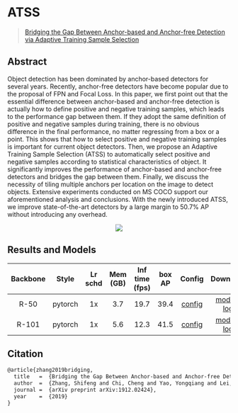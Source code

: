 # ATSS

> [Bridging the Gap Between Anchor-based and Anchor-free Detection via Adaptive Training Sample Selection](https://arxiv.org/abs/1912.02424)

<!-- [ALGORITHM] -->

## Abstract

Object detection has been dominated by anchor-based detectors for several years. Recently, anchor-free detectors have become popular due to the proposal of FPN and Focal Loss. In this paper, we first point out that the essential difference between anchor-based and anchor-free detection is actually how to define positive and negative training samples, which leads to the performance gap between them. If they adopt the same definition of positive and negative samples during training, there is no obvious difference in the final performance, no matter regressing from a box or a point. This shows that how to select positive and negative training samples is important for current object detectors. Then, we propose an Adaptive Training Sample Selection (ATSS) to automatically select positive and negative samples according to statistical characteristics of object. It significantly improves the performance of anchor-based and anchor-free detectors and bridges the gap between them. Finally, we discuss the necessity of tiling multiple anchors per location on the image to detect objects. Extensive experiments conducted on MS COCO support our aforementioned analysis and conclusions. With the newly introduced ATSS, we improve state-of-the-art detectors by a large margin to 50.7% AP without introducing any overhead.

<div align=center>
<img src="https://user-images.githubusercontent.com/40661020/143870776-c81168f5-e8b2-44ee-978b-509e4372c5c9.png"/>
</div>

## Results and Models

| Backbone |  Style  | Lr schd | Mem (GB) | Inf time (fps) | box AP |                Config                |                                                                                                                            Download                                                                                                                             |
| :------: | :-----: | :-----: | :------: | :------------: | :----: | :----------------------------------: | :-------------------------------------------------------------------------------------------------------------------------------------------------------------------------------------------------------------------------------------------------------------: |
|   R-50   | pytorch |   1x    |   3.7    |      19.7      |  39.4  | [config](./atss_r50_fpn_1x_coco.py)  | [model](https://pub-ed9ed750ddcc469da251e2d1a2cea382.r2.dev/mmdetection/v2.0/atss/atss_r50_fpn_1x_coco/atss_r50_fpn_1x_coco_20200209-985f7bd0.pth) \| [log](https://pub-ed9ed750ddcc469da251e2d1a2cea382.r2.dev/mmdetection/v2.0/atss/atss_r50_fpn_1x_coco/atss_r50_fpn_1x_coco_20200209_102539.log.json) |
|  R-101   | pytorch |   1x    |   5.6    |      12.3      |  41.5  | [config](./atss_r101_fpn_1x_coco.py) |   [model](https://pub-ed9ed750ddcc469da251e2d1a2cea382.r2.dev/mmdetection/v2.0/atss/atss_r101_fpn_1x_coco/atss_r101_fpn_1x_20200825-dfcadd6f.pth) \| [log](https://pub-ed9ed750ddcc469da251e2d1a2cea382.r2.dev/mmdetection/v2.0/atss/atss_r101_fpn_1x_coco/atss_r101_fpn_1x_20200825-dfcadd6f.log.json)   |

## Citation

```latex
@article{zhang2019bridging,
  title   =  {Bridging the Gap Between Anchor-based and Anchor-free Detection via Adaptive Training Sample Selection},
  author  =  {Zhang, Shifeng and Chi, Cheng and Yao, Yongqiang and Lei, Zhen and Li, Stan Z.},
  journal =  {arXiv preprint arXiv:1912.02424},
  year    =  {2019}
}
```
